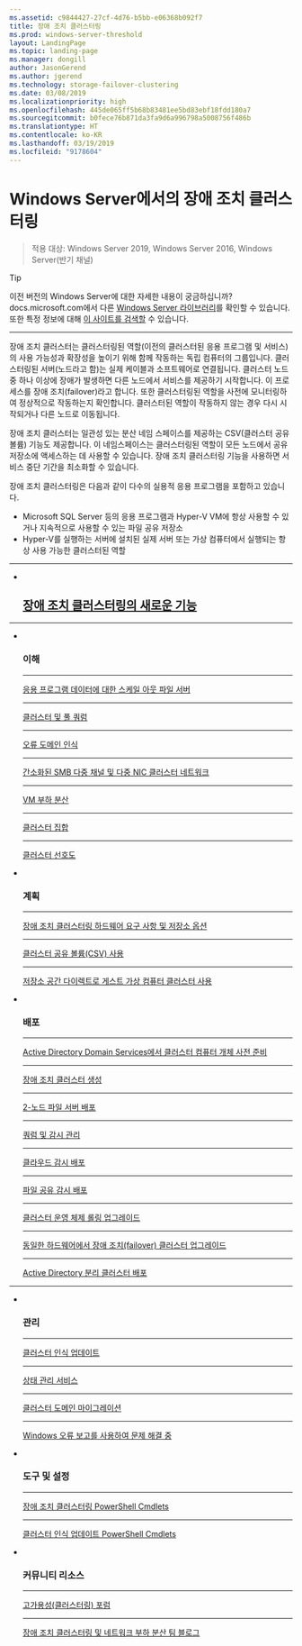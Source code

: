 ```yaml
---
ms.assetid: c9844427-27cf-4d76-b5bb-e06368b092f7
title: 장애 조치 클러스터링
ms.prod: windows-server-threshold
layout: LandingPage
ms.topic: landing-page
ms.manager: dongill
author: JasonGerend
ms.author: jgerend
ms.technology: storage-failover-clustering
ms.date: 03/08/2019
ms.localizationpriority: high
ms.openlocfilehash: 445de065ff5b68b83481ee5bd83ebf18fdd180a7
ms.sourcegitcommit: b0fece76b871da3fa9d6a996798a5008756f486b
ms.translationtype: HT
ms.contentlocale: ko-KR
ms.lasthandoff: 03/19/2019
ms.locfileid: "9178604"
---
```

# Windows Server에서의 장애 조치 클러스터링

> 적용 대상: Windows Server 2019, Windows Server 2016, Windows Server(반기 채널)

>[!TIP]
> 이전 버전의 Windows Server에 대한 자세한 내용이 궁금하십니까? docs.microsoft.com에서 다른 [Windows Server 라이브러리](/previous-versions/windows/)를 확인할 수 있습니다. 또한 특정 정보에 대해 [이 사이트를 검색할](https://docs.microsoft.com/search/index?search=Windows+Server&dataSource=previousVersions) 수 있습니다.

<hr />

장애 조치 클러스터는 클러스터링된 역할(이전의 클러스터된 응용 프로그램 및 서비스)의 사용 가능성과 확장성을 높이기 위해 함께 작동하는 독립 컴퓨터의 그룹입니다. 클러스터링된 서버(노드라고 함)는 실제 케이블과 소프트웨어로 연결됩니다. 클러스터 노드 중 하나 이상에 장애가 발생하면 다른 노드에서 서비스를 제공하기 시작합니다. 이 프로세스를 장애 조치(failover)라고 합니다. 또한 클러스터링된 역할을 사전에 모니터링하여 정상적으로 작동하는지 확인합니다. 클러스터된 역할이 작동하지 않는 경우 다시 시작되거나 다른 노드로 이동됩니다.

장애 조치 클러스터는 일관성 있는 분산 네임 스페이스를 제공하는 CSV(클러스터 공유 볼륨) 기능도 제공합니다. 이 네임스페이스는 클러스터링된 역할이 모든 노드에서 공유 저장소에 액세스하는 데 사용할 수 있습니다. 장애 조치 클러스터링 기능을 사용하면 서비스 중단 기간을 최소화할 수 있습니다.

장애 조치 클러스터링은 다음과 같이 다수의 실용적 응용 프로그램을 포함하고 있습니다.
* Microsoft SQL Server 등의 응용 프로그램과 Hyper-V VM에 항상 사용할 수 있거나 지속적으로 사용할 수 있는 파일 공유 저장소
* Hyper-V를 실행하는 서버에 설치된 실제 서버 또는 가상 컴퓨터에서 실행되는 항상 사용 가능한 클러스터된 역할

<hr />

<ul class="cardsF panelContent">
<li>
                         <div class="cardSize">
                                <div class="cardPadding">
                                    <div class="card">
                                        <div class="cardImageOuter">
                                            <div class="cardImage">
                                                <img src="../media/i-whats-new.svg" alt="" />
                                            </div>
                                        </div>
                                        <div class="cardText">
                                        <h2><a href="whats-new-in-failover-clustering.md">장애 조치 클러스터링의 새로운 기능</a></h2>
                                        </div>
                                    </div>
                                </div>
                             </div>
                          </a>
                        </li>
                     </ul>
<HR />

<ul class="cardsF panelContent">

<li>
                         <div class="cardSize">
                                <div class="cardPadding">
                                    <div class="card">
                                        <div class="cardImageOuter">
                                            <div class="cardImage">
                                                <img src="../media/i-cluster.svg" alt="" />
                                            </div>
                                        </div>
                                        <div class="cardText">
                                        <h3>이해</h3>
<HR />
                                        <p><a href="sofs-overview.md">응용 프로그램 데이터에 대한 스케일 아웃 파일 서버</a></p>
<HR />
                                        <p><a href="../storage/storage-spaces/understand-quorum.md">클러스터 및 풀 쿼럼</a></p>
<HR />
                                        <p><a href="fault-domains.md">오류 도메인 인식</a></p>
<HR />
                                        <p><a href="smb-multichannel.md">간소화된 SMB 다중 채널 및 다중 NIC 클러스터 네트워크</a></p>
<HR />
                                        <p><a href="vm-load-balancing-overview.md">VM 부하 분산</a></p>
<HR />
                                        <p><a href="../storage/storage-spaces/cluster-sets.md">클러스터 집합</a></p>
<HR />
                                        <p><a href="cluster-affinity.md">클러스터 선호도</a></p>
                                        </div>
                                    </div>
                                </div>
                            </div>
                          </a>
                        </li>

<li>
                         <div class="cardSize">
                                <div class="cardPadding">
                                    <div class="card">
                                        <div class="cardImageOuter">
                                            <div class="cardImage">
                                                <img src="../media/i-cluster.svg" alt="" />
                                            </div>
                                        </div>
                                        <div class="cardText">
                                        <h3>계획</h3>
<HR />
                                        <p><a href="clustering-requirements.md">장애 조치 클러스터링 하드웨어 요구 사항 및 저장소 옵션</a></p>
<HR />
                                        <p><a href="failover-cluster-csvs.md">클러스터 공유 볼륨(CSV) 사용</a></p>               
<HR />
                                        <p><a href="../storage/storage-spaces/storage-spaces-direct-in-vm.md">저장소 공간 다이렉트로 게스트 가상 컴퓨터 클러스터 사용</a></p>
                                        </div>
                                    </div>
                                </div>
                            </div>
                          </a>
                        </li>
<li>
                         <div class="cardSize">
                                <div class="cardPadding">
                                    <div class="card">
                                        <div class="cardImageOuter">
                                            <div class="cardImage">
                                                <img src="../media/i-cluster.svg" alt="" />
                                            </div>
                                        </div>
                                        <div class="cardText">
                                        <h3>배포</a></h3> 
<HR />
                                        <p><a href="prestage-cluster-adds.md">Active Directory Domain Services에서 클러스터 컴퓨터 개체 사전 준비</a></p>
<HR />
                                        <p><a href="create-failover-cluster.md">장애 조치 클러스터 생성</a></p> 
<HR />
                                        <p><a href="deploy-two-node-clustered-file-server.md">2-노드 파일 서버 배포</a></p> 
<HR />
                                        <p><a href="manage-cluster-quorum.md">쿼럼 및 감시 관리</a></p> 
<HR />
                                        <p><a href="deploy-cloud-witness.md">클라우드 감시 배포</a></p>
<HR />
                                        <p><a href="file-share-witness.md">파일 공유 감시 배포</a></p>
<HR />
                                        <p><a href="cluster-operating-system-rolling-upgrade.md">클러스터 운영 체제 롤링 업그레이드</a></p> 
<HR />
                                        <p><a href="upgrade-option-same-hardware.md">동일한 하드웨어에서 장애 조치(failover) 클러스터 업그레이드</a></p>
<HR />
                                        <p><a href="https://docs.microsoft.com/previous-versions/windows/it-pro/windows-server-2012-R2-and-2012/dn265970\(v%3dws.11\)">Active Directory 분리 클러스터 배포</a></p>
                                        </div>
                                    </div>
                                </div>
                            </div>
                          </a>
                        </li>
                     </ul>
<HR />
<ul class="cardsF panelContent">
<li>
                         <div class="cardSize">
                                <div class="cardPadding">
                                    <div class="card">
                                        <div class="cardImageOuter">
                                            <div class="cardImage">
                                                <img src="../media/i-cluster.svg" alt="" />
                                            </div>
                                        </div>
                                        <div class="cardText">
                                        <h3>관리</h3>
<HR />
                                        <p><a href="cluster-aware-updating.md">클러스터 인식 업데이트</a></p> 
<HR />
                                        <p><a href="health-service-overview.md">상태 관리 서비스</a></p>
<HR />
                                        <p><a href="cluster-domain-migration.md">클러스터 도메인 마이그레이션</a></p>
<HR />
                                        <p><a href="troubleshooting-using-wer-reports.md">Windows 오류 보고를 사용하여 문제 해결 중</a></p> 
                                        </div>
                                    </div>
                                </div>
                            </div>
                          </a>
                        </li>
<li>
                         <div class="cardSize">
                                <div class="cardPadding">
                                    <div class="card">
                                        <div class="cardImageOuter">
                                            <div class="cardImage">
                                                <img src="../media/i-cluster.svg" alt="" />
                                            </div>
                                        </div>
                                        <div class="cardText">
                                        <h3>도구 및 설정</a></h3>
<HR />
                                        <p><a href="https://docs.microsoft.com/powershell/module/failoverclusters/?view=win10-ps">장애 조치 클러스터링 PowerShell Cmdlets</a></p> 
<HR />
                                        <p><a href="https://docs.microsoft.com/powershell/module/clusterawareupdating/?view=win10-ps">클러스터 인식 업데이트 PowerShell Cmdlets</a></p> 
                                        </div>
                                    </div>
                                </div>
                            </div>
                          </a>
                        </li>
<li>
                         <div class="cardSize">
                                <div class="cardPadding">
                                    <div class="card">
                                        <div class="cardImageOuter">
                                            <div class="cardImage">
                                                <img src="../media/i-cluster.svg" alt="" />
                                            </div>
                                        </div>
                                        <div class="cardText">
                                        <h3>커뮤니티 리소스</a></h3>
<HR />
                                        <p><a href="https://go.microsoft.com/fwlink/p/?LinkId=230641">고가용성(클러스터링) 포럼</a></p> 
<HR />
                                        <p><a href="http://blogs.msdn.com/b/clustering/">장애 조치 클러스터링 및 네트워크 부하 분산 팀 블로그</a></p> 
                                        </div>
                                    </div>
                                </div>
                            </div>
                          </a>
                        </li>
</ul>
